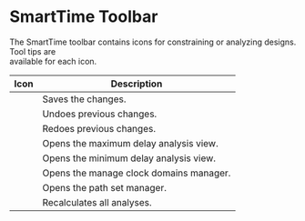 # SmartTime Toolbar

The SmartTime toolbar contains icons for constraining or analyzing designs. Tool tips are<br /> available for each icon.

|Icon|Description|
|----|-----------|
||Saves the changes.|
||Undoes previous changes.|
||Redoes previous changes.|
||Opens the maximum delay analysis view.|
||Opens the minimum delay analysis view.|
||Opens the manage clock domains manager.|
||Opens the path set manager.|
||Recalculates all analyses.|

